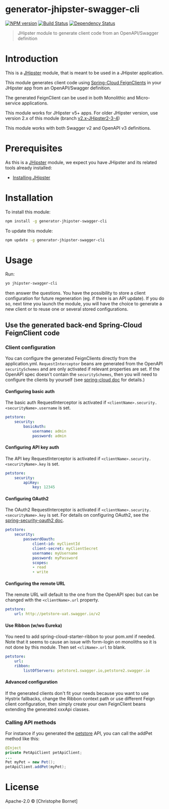 # generator-jhipster-swagger-cli
[![NPM version][npm-image]][npm-url] [![Build Status][travis-image]][travis-url] [![Dependency Status][daviddm-image]][daviddm-url]
> JHipster module to generate client code from an OpenAPI/Swagger definition

# Introduction

This is a [JHipster](http://jhipster.github.io/) module, that is meant to be used in a JHipster application.

This module generates client code using [Spring-Cloud FeignClients](http://projects.spring.io/spring-cloud/spring-cloud.html#spring-cloud-feign) in your JHipster app from an OpenAPI/Swagger definition.

The generated FeignClient can be used in both Monolithic and Micro-service applications.

This module works for JHipster v5+ apps.
For older JHipster version, use version 2.x of this module (branch [v2.x-JHipster2-3-4](https://github.com/cbornet/generator-jhipster-swagger-cli/tree/v2.x-JHipster2-3-4))

This module works with both Swagger v2 and OpenAPI v3 definitions.

# Prerequisites

As this is a [JHipster](http://jhipster.github.io/) module, we expect you have JHipster and its related tools already installed:

- [Installing JHipster](https://jhipster.github.io/installation.html)

# Installation

To install this module:

```bash
npm install -g generator-jhipster-swagger-cli
```

To update this module:
```bash
npm update -g generator-jhipster-swagger-cli
```

# Usage
Run:
```bash
yo jhipster-swagger-cli
```
then answer the questions.
You have the possibility to store a client configuration for future regeneration (eg. if there is an API update).
If you do so, next time you launch the module, you will have the choice to generate a new client or to reuse one or several stored configurations.

## Use the generated back-end Spring-Cloud FeignClient code

### Client configuration

You can configure the generated FeignClients directly from the application.yml.
`RequestInterceptor` beans are generated from the OpenAPI `securitySchemes` and are only activated if relevant properties are set.
If the OpenAPI spec doesn't contain the `securitySchemes`, then you will need to configure the clients by yourself (see [spring-cloud doc](http://projects.spring.io/spring-cloud/spring-cloud.html#spring-cloud-feign) for details.)

#### Configuring basic auth

The basic auth RequestInterceptor is activated if `<clientName>.security.<securityName>.username` is set.
```yaml
petstore:
    security:
        basicAuth:
            username: admin
            password: admin
```

#### Configuring API key auth

The API key RequestInterceptor is activated if `<clientName>.security.<securityName>.key` is set.
```yaml
petstore:
    security:
        apiKey:
            key: 12345
```

#### Configuring OAuth2

The OAuth2 RequestInterceptor is activated if `<clientName>.security.<securityName>.key` is set.
For details on configuring OAuth2, see the [spring-security-oauth2 doc](http://projects.spring.io/spring-security-oauth/docs/oauth2.html#protected-resource-configuration).
```yaml
petstore:
    security:
        passwordOauth:
            client-id: myClientId
            client-secret: myClientSecret
            username: myUsername
            password: myPassword
            scopes:
            - read
            - write
```

#### Configuring the remote URL

The remote URL will default to the one from the OpenAPI spec but can be changed with the `<clientName>.url` property.
```yaml
petstore:
    url: http://petstore-uat.swagger.io/v2
```

#### Use Ribbon (w/wo Eureka)

You need to add spring-cloud-starter-ribbon to your pom.xml if needed.
Note that it seems to cause an issue with form-login on monoliths so it is not done by this module.
Then set `<cliName>.url` to blank.
```yaml
petstore:
    url:
    ribbon:
        listOfServers: petstore1.swagger.io,petstore2.swagger.io
```

#### Advanced configuration

If the generated clients don't fit your needs because you want to use Hystrix fallbacks, change the Ribbon context path or use different Feign client configuration, then simply create your own FeignClient beans extending the generated xxxApi classes.

### Calling API methods

For instance if you generated the [petstore](http://petstore.swagger.io) API, you can call the addPet method like this:
```java
@Inject
private PetApiClient petApiClient;
...
Pet myPet = new Pet();
petApiClient.addPet(myPet);
```

# License

Apache-2.0 © [Christophe Bornet]

[npm-image]: https://img.shields.io/npm/v/generator-jhipster-swagger-cli.svg
[npm-url]: https://npmjs.org/package/generator-jhipster-swagger-cli
[travis-image]: https://travis-ci.org/cbornet/generator-jhipster-swagger-cli.svg?branch=master
[travis-url]: https://travis-ci.org/cbornet/generator-jhipster-swagger-cli
[daviddm-image]: https://david-dm.org/cbornet/generator-jhipster-swagger-cli.svg?theme=shields.io
[daviddm-url]: https://david-dm.org/cbornet/generator-jhipster-module
